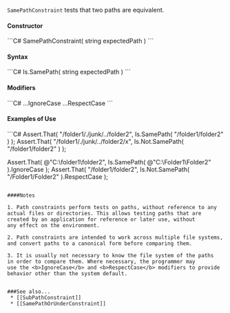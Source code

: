 `SamePathConstraint` tests that two paths are equivalent.

<h4>Constructor</h4>
```C#
SamePathConstraint( string expectedPath )
```

<h4>Syntax</h4>
```C#
Is.SamePath( string expectedPath )
```

<h4>Modifiers</h4>
```C#
...IgnoreCase
...RespectCase
```

<h4>Examples of Use</h4>
```C#
Assert.That( "/folder1/./junk/../folder2", 
	Is.SamePath( "/folder1/folder2" ) );
Assert.That( "/folder1/./junk/../folder2/x", 
	Is.Not.SamePath( "/folder1/folder2" ) );

Assert.That( @"C:\folder1\folder2",
	Is.SamePath( @"C:\Folder1\Folder2" ).IgnoreCase );
Assert.That( "/folder1/folder2",
	Is.Not.SamePath( "/Folder1/Folder2" ).RespectCase );
```

####Notes

1. Path constraints perform tests on paths, without reference to any
actual files or directories. This allows testing paths that are
created by an application for reference or later use, without 
any effect on the environment.

2. Path constraints are intended to work across multiple file systems,
and convert paths to a canonical form before comparing them. 

3. It is usually not necessary to know the file system of the paths
in order to compare them. Where necessary, the programmer may
use the <b>IgnoreCase</b> and <b>RespectCase</b> modifiers to provide 
behavior other than the system default.


###See also...
 * [[SubPathConstraint]]
 * [[SamePathOrUnderConstraint]]